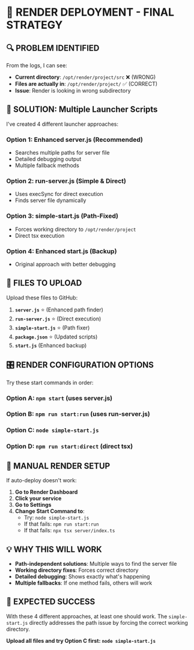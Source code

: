 # 🎯 RENDER DEPLOYMENT - FINAL STRATEGY

## 🔍 PROBLEM IDENTIFIED

From the logs, I can see:
- **Current directory**: `/opt/render/project/src` ❌ (WRONG)
- **Files are actually in**: `/opt/render/project/` ✅ (CORRECT)
- **Issue**: Render is looking in wrong subdirectory

## 🚀 SOLUTION: Multiple Launcher Scripts

I've created 4 different launcher approaches:

### **Option 1: Enhanced server.js** (Recommended)
- Searches multiple paths for server file
- Detailed debugging output
- Multiple fallback methods

### **Option 2: run-server.js** (Simple & Direct)
- Uses execSync for direct execution
- Finds server file dynamically

### **Option 3: simple-start.js** (Path-Fixed)
- Forces working directory to `/opt/render/project`
- Direct tsx execution

### **Option 4: Enhanced start.js** (Backup)
- Original approach with better debugging

## 📂 FILES TO UPLOAD

Upload these files to GitHub:

1. **`server.js`** ⭐ (Enhanced path finder)
2. **`run-server.js`** ⭐ (Direct execution)  
3. **`simple-start.js`** ⭐ (Path fixer)
4. **`package.json`** ⭐ (Updated scripts)
5. **`start.js`** (Enhanced backup)

## 🎛️ RENDER CONFIGURATION OPTIONS

Try these start commands in order:

### **Option A**: `npm start` (uses server.js)
### **Option B**: `npm run start:run` (uses run-server.js)
### **Option C**: `node simple-start.js`
### **Option D**: `npm run start:direct` (direct tsx)

## 🔧 MANUAL RENDER SETUP

If auto-deploy doesn't work:

1. **Go to Render Dashboard**
2. **Click your service**
3. **Go to Settings**
4. **Change Start Command to**:
   - Try: `node simple-start.js`
   - If that fails: `npm run start:run`
   - If that fails: `npx tsx server/index.ts`

## 💡 WHY THIS WILL WORK

- **Path-independent solutions**: Multiple ways to find the server file
- **Working directory fixes**: Forces correct directory
- **Detailed debugging**: Shows exactly what's happening
- **Multiple fallbacks**: If one method fails, others will work

## 🎯 EXPECTED SUCCESS

With these 4 different approaches, at least one should work. The `simple-start.js` directly addresses the path issue by forcing the correct working directory.

**Upload all files and try Option C first: `node simple-start.js`**

